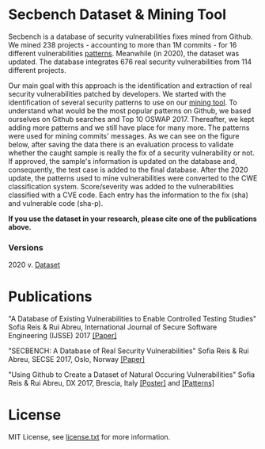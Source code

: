 # Secbench Dataset & Mining Tool

Secbench is a database of security vulnerabilities fixes mined from Github. We mined 238 projects - accounting to more than 1M commits - for 16 different vulnerabilities [patterns](https://tqrg.github.io/secbench/patterns.html). Meanwhile (in 2020), the dataset was updated. The database integrates 676 real security vulnerabilities from 114 different projects. 

Our main goal with this approach is the identification and extraction of real security vulnerabilities patched by developers. We started with the identification of several security patterns to use on our [mining tool](https://github.com/TQRG/secbench-mining-tool). To understand what would be the most popular patterns on Github, we based ourselves on Github searches and Top 10 OSWAP 2017. Thereafter, we kept adding more patterns and we still have place for many more. The patterns were used for mining commits' messages. As we can see on the figure below, after saving the data there is an evaluation process to validate whether the caught sample is really the fix of a security vulnerability or not. If approved, the sample's information is updated on the database and, consequently, the test case is added to the final database. After the 2020 update, the patterns used to mine vulnerabilities were converted to the CWE classification system. Score/severity was added to the vulnerabilities classified with a CVE code. Each entry has the information to the fix (sha) and vulnerable code (sha-p).

**If you use the dataset in your research, please cite one of the publications above.**

### Versions

2020 v. [Dataset](https://github.com/TQRG/secbench/blob/master/dataset/secbench.csv)

# Publications

"A Database of Existing Vulnerabilities to Enable Controlled Testing Studies" Sofia Reis & Rui Abreu, International Journal of Secure Software Engineering (IJSSE) 2017 [[Paper]](https://www.igi-global.com/article/a-database-of-existing-vulnerabilities-to-enable-controlled-testing-studies/201213)

"SECBENCH: A Database of Real Security Vulnerabilities" Sofia Reis & Rui Abreu, SECSE 2017, Oslo, Norway [[Paper]](http://ceur-ws.org/Vol-1977/paper6.pdf)

"Using Github to Create a Dataset of Natural Occuring Vulnerabilities" Sofia Reis & Rui Abreu, DX 2017, Brescia, Italy [[Poster]](https://github.com/TQRG/secbench/raw/master/papers/dx17/poster.pdf) and [[Patterns]](https://github.com/TQRG/secbench/raw/master/papers/dx17/patterns.pdf)


# License
MIT License, see [license.txt](https://github.com/TQRG/secbench/blob/master/license.txt) for more information.
